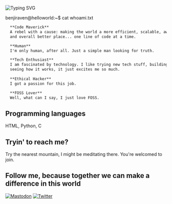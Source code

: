 ![Typing SVG](http://readme-typing-svg.herokuapp.com/?font=JetBrains+Mono&pause=5000&color=00FF00&random=false&width=695&lines=Greetings,+Benjamin+my+name+is,+welcome+to+my+sanctum)

benjiraven@helloworld:~$ cat whoami.txt
```markdown
  **Code Maverick**
  A rebel with a cause: making the world a more efficient, scalable, awesome
  and overall better place... one line of code at a time.

  **Human**
  I'm only human, after all. Just a simple man looking for truth.

  **Tech Enthusiast**
  I am fascinated by technology. I like trying new tech stuff, building and repairing it,
  seeing how it works, it just excites me so much.
  
  **Ethical Hacker**
  I got a passion for this job.

  **FOSS Lover**
  Well, what can I say, I just love FOSS.
```

## Programming languages

HTML, Python, C

## Tryin' to reach me?

Try the nearest mountain, I might be meditating there. You're welcomed to join.

## Follow me, because together we can make a difference in this world

<p>
  <a href="https://mastodon.social/@mrbenjiraven" target="_blank"><img src="https://img.shields.io/badge/Mastodon-6364FF?style=for-the-badge&logo=mastodon&logoColor=white" alt="Mastodon"></a>
  <a href="https://x.com/benjiraven" target="_blank"><img src="https://img.shields.io/badge/Twitter-%231DA1F2.svg?style=for-the-badge&logo=Twitter&logoColor=white" alt="Twitter"></a>
</p>
